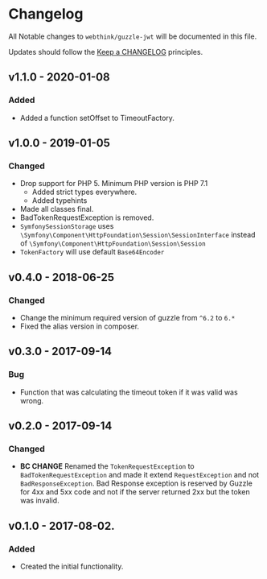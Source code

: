# Changelog

All Notable changes to `webthink/guzzle-jwt` will be documented in this file.

Updates should follow the [Keep a CHANGELOG](http://keepachangelog.com/) principles.

## v1.1.0 - 2020-01-08

### Added
- Added a function setOffset to TimeoutFactory.

## v1.0.0 - 2019-01-05

### Changed
- Drop support for PHP 5. Minimum PHP version is PHP 7.1
    - Added strict types everywhere.
    - Added typehints
- Made all classes final.
- BadTokenRequestException is removed.
- `SymfonySessionStorage` uses `\Symfony\Component\HttpFoundation\Session\SessionInterface` instead of `\Symfony\Component\HttpFoundation\Session\Session`
- `TokenFactory` will use default `Base64Encoder`

## v0.4.0 - 2018-06-25

### Changed
- Change the minimum required version of guzzle from `^6.2` to `6.*`
- Fixed the alias version in composer.

## v0.3.0 - 2017-09-14

### Bug
- Function that was calculating the timeout token if it was valid was wrong.

## v0.2.0 - 2017-09-14

### Changed
- **BC CHANGE** Renamed the `TokenRequestException` to `BadTokenRequestException` and made it extend `RequestException`
and not `BadResponseException`. Bad Response exception is reserved by Guzzle for 4xx and 5xx code and not if the server
returned 2xx but the token was invalid. 

## v0.1.0 - 2017-08-02.

### Added
- Created the initial functionality.
